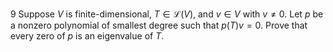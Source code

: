 9 Suppose $V$ is finite-dimensional, $T \in \mathcal{L}(V)$, and $v \in V$ with $v \neq 0$. Let $p$ be a nonzero polynomial of smallest degree such that $p(T) v=0$. Prove that every zero of $p$ is an eigenvalue of $T$.
